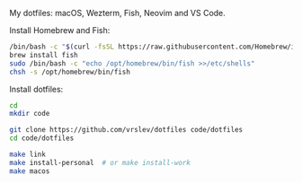 My dotfiles: macOS, Wezterm, Fish, Neovim and VS Code.

Install Homebrew and Fish:

```sh
/bin/bash -c "$(curl -fsSL https://raw.githubusercontent.com/Homebrew/install/HEAD/install.sh)"
brew install fish
sudo /bin/bash -c "echo /opt/homebrew/bin/fish >>/etc/shells"
chsh -s /opt/homebrew/bin/fish
```

Install dotfiles:

```sh
cd
mkdir code

git clone https://github.com/vrslev/dotfiles code/dotfiles
cd code/dotfiles

make link
make install-personal  # or make install-work
make macos
```
